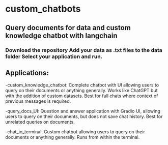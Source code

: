 # custom_chatbots
<h2>Query documents for data and custom knowledge chatbot with langchain</h2>

<h3>Download the repository
Add your data as .txt files to the data folder
Select your application and run.</h3>

<h2>Applications: </h2>

  -custom_knowledge_chatbot: Complete chatbot with UI allowing users to query on their documents or anything generally. Works like ChatGPT but with the addition of custom datasets. Best for full chats where context of previous messages is required. 
 
  -query_docs_UI: Question and answer application with Gradio UI, allowing users to query on their documents, but does not save chat history. Best for unrelated queries on documents. 
  
  -chat_in_terminal: Custom chatbot allowing users to query on their documents or anything generally. Runs from within the terminal.
